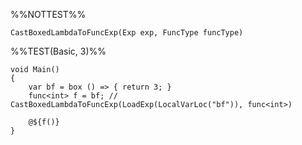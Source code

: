 %%NOTTEST%%
```
CastBoxedLambdaToFuncExp(Exp exp, FuncType funcType)
```

%%TEST(Basic, 3)%%
```
void Main()
{
	var bf = box () => { return 3; }
	func<int> f = bf; // CastBoxedLambdaToFuncExp(LoadExp(LocalVarLoc("bf")), func<int>)

	@${f()}
}
```